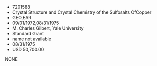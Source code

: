 * 7201588
* Crystal Structure and Crystal Chemistry of the Sulfosalts OfCopper
* GEO,EAR
* 09/01/1972,08/31/1975
* M. Charles Gilbert, Yale University
* Standard Grant
*   name not available
* 08/31/1975
* USD 50,700.00

NONE